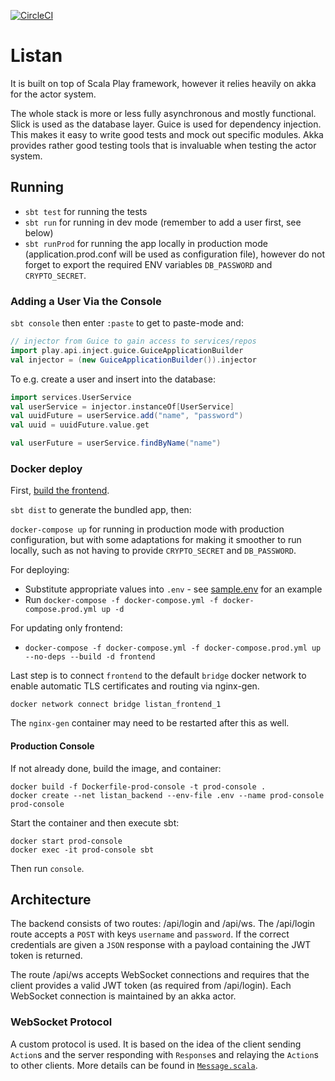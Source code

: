 [![CircleCI](https://circleci.com/gh/AxelTLarsson/listan-server/tree/multiple-lists.svg?style=svg)](https://circleci.com/gh/AxelTLarsson/listan-server/tree/multiple-lists)
# Listan
It is built on top of Scala Play framework, however it relies heavily on akka
for the actor system.

The whole stack is more or less fully asynchronous and mostly functional. Slick
is used as the database layer. Guice is used for dependency injection. This makes
it easy to write good tests and mock out specific modules. Akka provides rather good
testing tools that is invaluable when testing the actor system.

## Running
* `sbt test` for running the tests
* `sbt run` for running in dev mode (remember to add a user first, see below)
* `sbt runProd` for running the app locally in production mode
(application.prod.conf will be used as configuration file), however do not forget
to export the required ENV variables `DB_PASSWORD` and `CRYPTO_SECRET`.

### Adding a User Via the Console
`sbt console` then enter `:paste` to get to paste-mode and:
```scala
// injector from Guice to gain access to services/repos
import play.api.inject.guice.GuiceApplicationBuilder
val injector = (new GuiceApplicationBuilder()).injector
```

To e.g. create a user and insert into the database:
```scala
import services.UserService
val userService = injector.instanceOf[UserService]
val uuidFuture = userService.add("name", "password")
val uuid = uuidFuture.value.get

val userFuture = userService.findByName("name")
```

### Docker deploy
First, [build the frontend](./frontend/README.md).

`sbt dist` to generate the bundled app, then:

`docker-compose up` for running in production mode with production configuration,
but with some adaptations for making it smoother to run locally, such as not having
to provide `CRYPTO_SECRET` and `DB_PASSWORD`.

For deploying:

- Substitute appropriate values into `.env` - see [sample.env](./sample.env) for an example
- Run `docker-compose -f docker-compose.yml -f docker-compose.prod.yml up -d`

For updating only frontend:
- `docker-compose -f docker-compose.yml -f docker-compose.prod.yml up --no-deps --build -d frontend`

Last step is to connect `frontend` to the default `bridge` docker network to enable
automatic TLS certificates and routing via nginx-gen.

```
docker network connect bridge listan_frontend_1
```

The `nginx-gen` container may need to be restarted after this as well.

#### Production Console
If not already done, build the image, and container: 
```
docker build -f Dockerfile-prod-console -t prod-console .
docker create --net listan_backend --env-file .env --name prod-console prod-console
```

Start the container and then execute sbt:
```
docker start prod-console
docker exec -it prod-console sbt
```

Then run `console`.



## Architecture
The backend consists of two routes: /api/login and /api/ws. The /api/login route
accepts a `POST` with keys `username` and `password`. If the correct credentials
are given a `JSON` response with a payload containing the JWT token is returned.

The route /api/ws accepts WebSocket connections and requires that the client
provides a valid JWT token (as required from /api/login). Each WebSocket
connection is maintained by an akka actor.

### WebSocket Protocol
A custom protocol is used. It is based on the idea of the client sending `Action`s
and the server responding with `Response`s and relaying the `Action`s to other
clients. More details can be found in [`Message.scala`](./app/services/Message.scala).

